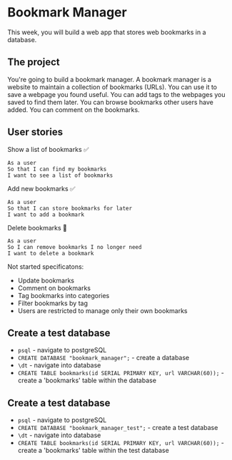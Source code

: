 # Bookmark Manager

This week, you will build a web app that stores web bookmarks in a database.

## The project

You're going to build a bookmark manager.  A bookmark manager is a website to maintain a collection of bookmarks (URLs). You can use it to save a webpage you found useful. You can add tags to the webpages you saved to find them later. You can browse bookmarks other users have added. You can comment on the bookmarks.

## User stories

Show a list of bookmarks :white_check_mark:

```
As a user
So that I can find my bookmarks 
I want to see a list of bookmarks
```

Add new bookmarks :white_check_mark:

```
As a user
So that I can store bookmarks for later
I want to add a bookmark
```

Delete bookmarks :construction:

```
As a user
So I can remove bookmarks I no longer need
I want to delete a bookmark
```

Not started specificatons:
- Update bookmarks
- Comment on bookmarks
- Tag bookmarks into categories
- Filter bookmarks by tag
- Users are restricted to manage only their own bookmarks


## Create a test database

- `psql` - navigate to postgreSQL
- `CREATE DATABASE "bookmark_manager";` - create a database
- `\dt` - navigate into database
- `CREATE TABLE bookmarks(id SERIAL PRIMARY KEY, url VARCHAR(60));` - create a 'bookmarks' table within the database

## Create a test database

- `psql` - navigate to postgreSQL
- `CREATE DATABASE "bookmark_manager_test";` - create a test database
- `\dt` - navigate into database
- `CREATE TABLE bookmarks(id SERIAL PRIMARY KEY, url VARCHAR(60));` - create a 'bookmarks' table within the test database

